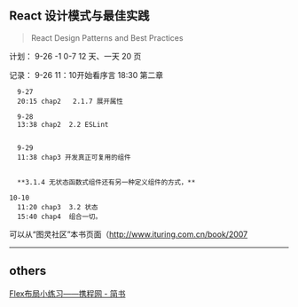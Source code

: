 ## React 设计模式与最佳实践

> React Design Patterns and Best Practices

计划：
9-26 -1
0-7 12 天、一天 20 页

记录： 9-26 
      11：10开始看序言
      18:30   第二章

      9-27 
      20:15 chap2   2.1.7 展开属性

      9-28
      13:38 chap2  2.2 ESLint


      9-29
      11:38 chap3 开发真正可复用的组件


      **3.1.4 无状态函数式组件还有另一种定义组件的方式，**

    10-10
      11:20 chap3  3.2 状态
      15:40 chap4  组合一切。
      

可以从“图灵社区”本书页面（http://www.ituring.com.cn/book/2007



---

## others

[Flex布局小练习——携程网 \- 简书](https://www.jianshu.com/p/5a95246f4db1)
 